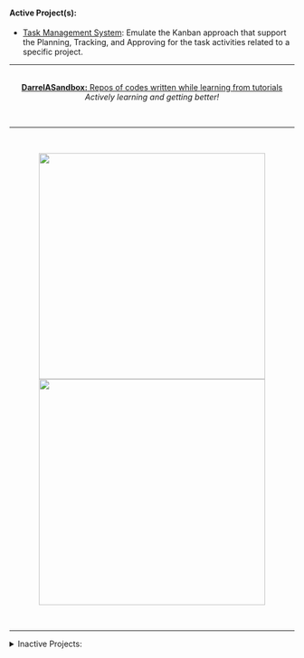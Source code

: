 #### Active Project(s):

- [Task Management System](https://github.com/DarrelA/task-management-system): Emulate the Kanban approach that support the Planning, Tracking, and Approving for the task activities related to a specific project.

<hr>
&nbsp;

<div align = "center">
  <a href="https://github.com/DarrelASandbox"><b>DarrelASandbox:</b> Repos of codes written while learning from tutorials</a>
  <br><i>Actively learning and getting better!</i>
</div>

&nbsp;

<hr>

&nbsp;

<p align = "center">
  <img src = "https://github-readme-stats-darrela-28-mar-2022.vercel.app/api?username=darrela&show_icons=true&theme=dracula" width = 400>
  <img src = "https://github-readme-stats-darrela-28-mar-2022.vercel.app/api/top-langs/?username=darrela&layout=compact&theme=dracula" width = 400>
</p>

&nbsp;

<hr>

<details>
  <summary>Inactive Projects:</summary>

- [eaove](https://github.com/DarrelA/eaove): To do list with extra steps? 
- [mern-starter](https://github.com/DarrelA/mern-starter): MongoDB, Express, React & NodeJS stack with refresh token & Google OAuth

</details>
